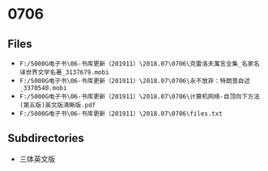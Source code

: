 # 0706

## Files

- `F:/5000G电子书\06-书库更新（201911）\2018.07\0706\克雷洛夫寓言全集_名家名译世界文学名著_3137679.mobi`
- `F:/5000G电子书\06-书库更新（201911）\2018.07\0706\永不放弃：特朗普自述_3370540.mobi`
- `F:/5000G电子书\06-书库更新（201911）\2018.07\0706\计算机网络-自顶向下方法(第五版)英文版清晰版.pdf`
- `F:/5000G电子书\06-书库更新（201911）\2018.07\0706\files.txt`

## Subdirectories

- 三体英文版

